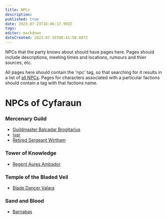 ```yaml
---
title: NPCs
description: 
published: true
date: 2023-07-23T16:46:17.993Z
tags: 
editor: markdown
dateCreated: 2023-07-18T00:41:58.697Z
---
```


NPCs that the party knows about should have pages here. Pages should include descriptions, meeting times and locations, rumours and thier sources, etc.

All pages here should contain the 'npc' tag, so that searching for it results in a list of [all NPCs](https://dwiki.whateverishere.net/t/npc?sort=title).
Pages for characters associated with a particular factions should contain a tag with that factions name.

# NPCs of Cyfaraun
### Mercenary Guild
- [Guildmaster Balcadar Brogitarius](/npcs/Balcadar_Brogitarius)
- [Ivar](/npcs/Ivar)
- [Retired Sergeant Wirtham](/npcs/Retired_Sergeant_Wirtham)


### Tower of Knowledge
- [Regent Aures Ambador](/npcs/aures_ambador)

### Temple of the Bladed Veil
- [Blade Dancer Valara](/npcs/Blade_Dancer_Valara)

### Sand and Blood
- [Barnabas](/npcs/barnabas)

